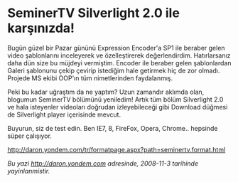 # SeminerTV Silverlight 2.0 ile karşınızda!
Bugün güzel bir Pazar gününü Expression Encoder'a SP1 ile beraber gelen
video şablonlarını inceleyerek ve özelleştirerek değerlendirdim.
Hatırlarsanız daha dün size bu müjdeyi vermiştim. Encoder ile beraber
gelen şablonlardan Galeri şablonunu çekip çevirip istediğim hale
getirmek hiç de zor olmadı. Projede MS ekibi OOP'ın tüm nimetlerinden
faydalanmış.

Peki bu kadar uğraştım da ne yaptım? Uzun zamandır aklımda olan,
blogumun SeminerTV bölümünü yeniledim! Artık tüm bölüm Silverlight 2.0
ve hala isteyenler videoları doğrudan izleyebileceği gibi Download
düğmesi de Silverlight player içerisinde mevcut.

Buyurun, siz de test edin. Ben IE7, 8, FireFox, Opera, Chrome.. hepsinde
süper çalışıyor.

<http://daron.yondem.com/tr/formatpage.aspx?path=seminertv.format.html>



*Bu yazi http://daron.yondem.com adresinde, 2008-11-3 tarihinde yayinlanmistir.*
